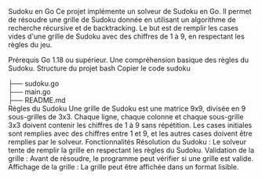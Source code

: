 Sudoku en Go
Ce projet implémente un solveur de Sudoku en Go. Il permet de résoudre une grille de Sudoku donnée en utilisant un algorithme de recherche récursive et de backtracking. Le but est de remplir les cases vides d'une grille de Sudoku avec des chiffres de 1 à 9, en respectant les règles du jeu.

Prérequis
Go 1.18 ou supérieur.
Une compréhension basique des règles du Sudoku.
Structure du projet
bash
Copier le code
sudoku


├── sudoku.go       
├── main.go         
├── README.md        
Règles du Sudoku
Une grille de Sudoku est une matrice 9x9, divisée en 9 sous-grilles de 3x3.
Chaque ligne, chaque colonne et chaque sous-grille 3x3 doivent contenir les chiffres de 1 à 9 sans répétition.
Les cases initiales sont remplies avec des chiffres entre 1 et 9, et les autres cases doivent être remplies par le solveur.
Fonctionnalités
Résolution du Sudoku : Le solveur tente de remplir la grille en respectant les règles du Sudoku.
Validation de la grille : Avant de résoudre, le programme peut vérifier si une grille est valide.
Affichage de la grille : La grille peut être affichée dans un format lisible.
